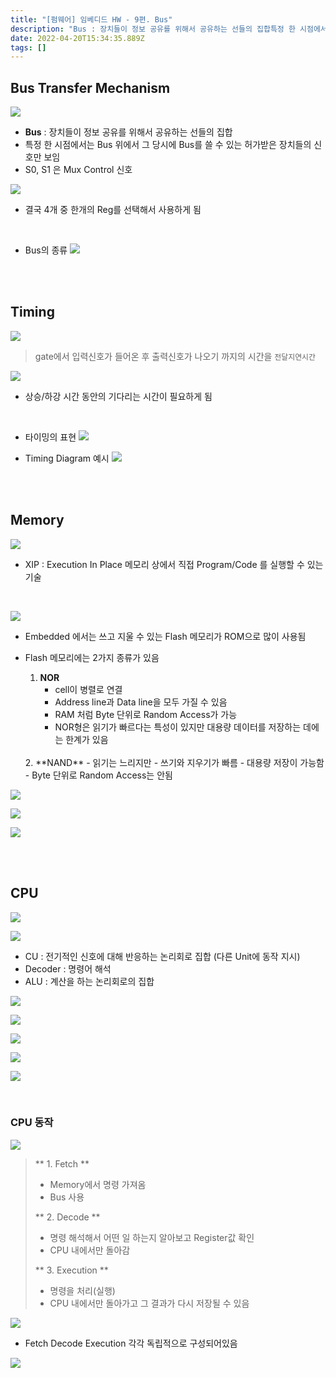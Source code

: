 ```yaml
---
title: "[펌웨어] 임베디드 HW - 9편. Bus"
description: "Bus : 장치들이 정보 공유를 위해서 공유하는 선들의 집합특정 한 시점에서는 Bus 위에서 그 당시에 Bus를 쓸 수 있는 허가받은 장치들의 신호만 보임S0, S1 은 Mux Control 신호결국 4개 중 한개의 Reg를 선택해서 사용하게 됨Bus의 종류gate에서"
date: 2022-04-20T15:34:35.889Z
tags: []
---
```


## Bus Transfer Mechanism  

![](/images/423f2183-9f60-48aa-a2da-6e5c3a13df7a-image.png)

- **Bus** : 장치들이 정보 공유를 위해서 공유하는 선들의 집합
- 특정 한 시점에서는 Bus 위에서 그 당시에 Bus를 쓸 수 있는 허가받은 장치들의 신호만 보임
- S0, S1 은 Mux Control 신호

![](/images/0d6f4951-0d5b-45f0-bdad-2fca9aab9d4e-image.png)

- 결국 4개 중 한개의 Reg를 선택해서 사용하게 됨

<br/>  

- Bus의 종류
  ![](/images/42fab240-44b3-4a64-a0f0-e74094aac9a9-image.png)

<br/>  
<br/>  

## Timing
![](/images/c42f1e13-219c-4d18-b883-f516512fee37-image.png)

> gate에서 입력신호가 들어온 후 출력신호가 나오기 까지의 시간을 `전달지연시간`

![](/images/506627fa-359d-4474-9d78-038e845499a7-image.png)

- 상승/하강 시간 동안의 기다리는 시간이 필요하게 됨

<br/>  

- 타이밍의 표현
  ![](/images/4d8b623e-9246-44cf-ad12-51182d18908e-image.png)


- Timing Diagram 예시
	![](/images/b7ac3890-2947-4a9a-8a4b-09a27e884ed3-image.png)


<br/>  
<br/>  

## Memory
![](/images/dfc5d13c-51c8-4822-96f9-67877ce3b770-image.png)

- XIP : Execution In Place 
	메모리 상에서 직접 Program/Code 를 실행할 수 있는 기술

<br/>  

![](/images/d3e38a41-8746-4382-bf2f-3ed072922167-image.png)

- Embedded 에서는 쓰고 지울 수 있는 Flash 메모리가 ROM으로 많이 사용됨

- Flash 메모리에는 2가지 종류가 있음
	1. **NOR** 
    	- cell이 병렬로 연결
        - Address line과 Data line을 모두 가질 수 있음
        - RAM 처럼 Byte 단위로 Random Access가 가능
        - NOR형은 읽기가 빠르다는 특성이 있지만 대용량 데이터를 저장하는 데에는 한계가 있음
     <br/>     
	2. **NAND** 
    	- 읽기는 느리지만
        - 쓰기와 지우기가 빠름
        - 대용량 저장이 가능함
		- Byte 단위로 Random Access는 안됨


![](/images/b2d868bd-8c36-4292-b80d-f7ab2f0d32a5-image.png)

![](/images/bc8c7690-892a-4451-be7d-f0c712af1902-image.png)

![](/images/66a755b6-94a0-4792-b9fc-408628612cb1-image.png)



<br/>  
<br/>  

## CPU
![](/images/c87417ac-5d1f-4a0d-97ff-153895668b91-image.png)


![](/images/3b652289-d949-4e9b-8d5f-48f8c1fdd3ab-image.png)


- CU : 전기적인 신호에 대해 반응하는 논리회로 집합 (다른 Unit에 동작 지시)
- Decoder : 명령어 해석
- ALU : 계산을 하는 논리회로의 집합


![](/images/989def35-85c9-4d15-b7f0-857483bec468-image.png)


![](/images/1efabc84-6a01-47ac-8a98-d782f2099261-image.png)


![](/images/30a3c4fb-82c4-40dc-a08c-aa8545052b5f-image.png)


![](/images/83bb4cdb-cce5-4e9c-b1b8-88dc29d41744-image.png)


![](/images/aeba8d3c-59a7-4626-9dc6-c2d2b764e82c-image.png)

<br/>  

### CPU 동작  

![](/images/f6561862-2a47-44e6-94b9-cd22da2b74d4-image.png)
> ** 1. Fetch **
> - Memory에서 명령 가져옴 
> - Bus 사용
> 
> ** 2. Decode **
> - 명령 해석해서 어떤 일 하는지 알아보고 Register값 확인
> - CPU 내에서만 돌아감
> 
> ** 3. Execution **
> - 명령을 처리(실행)
> - CPU 내에서만 돌아가고 그 결과가 다시 저장될 수 있음

![](/images/8a38058a-29ae-4bb2-865c-d7af84f5a24a-image.png)

- Fetch Decode Execution 각각 독립적으로 구성되어있음


![](/images/3cfc6e56-b9be-4dd7-94ac-466e8dc3f503-image.png)
